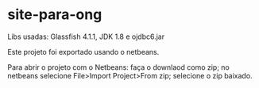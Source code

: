 # site-para-ong

Libs usadas: Glassfish 4.1.1, JDK 1.8 e ojdbc6.jar

Este projeto foi exportado usando o netbeans.

Para abrir o projeto com o Netbeans: faça o downlaod como zip; no netbeans selecione File>Import Project>From zip; selecione o zip baixado.
